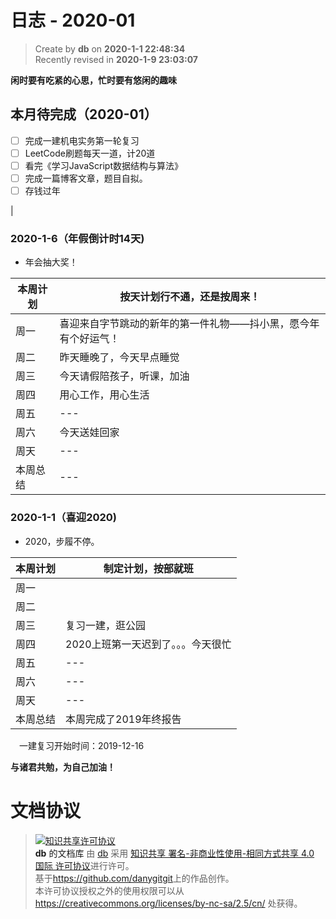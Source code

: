 日志 - 2020-01
===

> Create by **db** on **2020-1-1 22:48:34**  
> Recently revised in **2020-1-9 23:03:07**
> 
**闲时要有吃紧的心思，忙时要有悠闲的趣味**

## 本月待完成（2020-01）

* [ ] 完成一建机电实务第一轮复习
* [ ] LeetCode刷题每天一道，计20道
* [ ] 看完《学习JavaScript数据结构与算法》
* [ ] 完成一篇博客文章，题目自拟。
* [ ] 存钱过年

<!-- ### 2020-1-1（年假倒计时天)

- Slogan

| 本周计划 | --- |
| -------- | --- |
| 周一     | --- |
| 周二     | --- |
| 周三     | --- |
| 周四     | --- |
| 周五     | --- |
| 周六     | --- |
| 周天     | --- |
| 本周总结 | --- | --> |

### 2020-1-6（年假倒计时14天)

- 年会抽大奖！

| 本周计划 | 按天计划行不通，还是按周来！                                   |
| -------- | -------------------------------------------------------------- |
| 周一     | 喜迎来自字节跳动的新年的第一件礼物——抖小黑，愿今年有个好运气！ |
| 周二     | 昨天睡晚了，今天早点睡觉                                       |
| 周三     | 今天请假陪孩子，听课，加油                                     |
| 周四     | 用心工作，用心生活                                             |
| 周五     | ---                                                            |
| 周六     | 今天送娃回家                                                           |
| 周天     | ---                                                            |
| 本周总结 | ---                                                            |

### 2020-1-1（喜迎2020)

- 2020，步履不停。

| 本周计划 | 制定计划，按部就班                 |
| -------- | ---------------------------------- |
| 周一     |                                    |
| 周二     |                                    |
| 周三     | 复习一建，逛公园                   |
| 周四     | 2020上班第一天迟到了。。。今天很忙 |
| 周五     | ---                                |
| 周六     | ---                                |
| 周天     | ---                                |
| 本周总结 | 本周完成了2019年终报告             |

&emsp;一建复习开始时间：2019-12-16

**与诸君共勉，为自己加油！**

# 文档协议 
> <a rel="license" href="http://creativecommons.org/licenses/by-nc-sa/4.0/"><img alt="知识共享许可协议" style="border-width:0" src="https://i.creativecommons.org/l/by-nc-sa/4.0/88x31.png" /></a><br /><a xmlns:dct="http://purl.org/dc/terms/" property="dct:title">**db** 的文档库</a> 由 <a xmlns:cc="http://creativecommons.org/ns#" href="db" property="cc:attributionName" rel="cc:attributionURL">db</a> 采用 <a rel="license" href="http://creativecommons.org/licenses/by-nc-sa/4.0/">知识共享 署名-非商业性使用-相同方式共享 4.0 国际 许可协议</a>进行许可。<br />基于<a xmlns:dct="http://purl.org/dc/terms/" href="https://github.com/danygitgit" rel="dct:source">https://github.com/danygitgit</a>上的作品创作。<br />本许可协议授权之外的使用权限可以从 <a xmlns:cc="http://creativecommons.org/ns#" href="https://creativecommons.org/licenses/by-nc-sa/2.5/cn/" rel="cc:morePermissions">https://creativecommons.org/licenses/by-nc-sa/2.5/cn/</a> 处获得。

